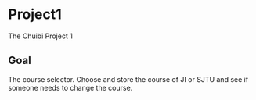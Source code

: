 # Project1
The Chuibi Project 1

## Goal

The course selector. Choose and store the course of JI or SJTU and see if someone needs to change the course.
